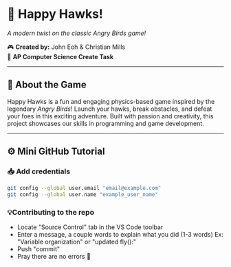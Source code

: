 # 🦅 Happy Hawks!  
*A modern twist on the classic Angry Birds game!*  

🎮 **Created by:** John Eoh & Christian Mills  
📌 **AP Computer Science Create Task**  

---

## 🚀 About the Game  
Happy Hawks is a fun and engaging physics-based game inspired by the legendary *Angry Birds*! Launch your hawks, break obstacles, and defeat your foes in this exciting adventure. Built with passion and creativity, this project showcases our skills in programming and game development.  

---

## ⚙️ Mini GitHub Tutorial 

### 📥 Add credentials 
```bash
git config --global user.email "email@example.com"
git config --global user.name "example_user_name"
```
### 💡Contributing to the repo
  * Locate "Source Control" tab in the VS Code toolbar
  * Enter a message, a couple words to explain what you did (1-3 words) Ex: "Variable organization" or "updated fly():"
  * Push "commit"
  * Pray there are no errors 🙏
